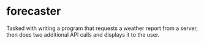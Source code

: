 # forecaster
Tasked with writing a program that requests a weather report from a server, then does two additional API calls and displays it to the user.

